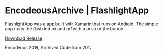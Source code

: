 # EncodeousArchive | FlashlightApp
FlashlightApp was a app built with Xamarin that runs on Android. The simple app turns the flash led on and off with a push of the button.

[Download Release](https://github.com/encodeous/codearchive-FlashlightApp/releases)

Encodeous 2019, Archived Code from 2017
